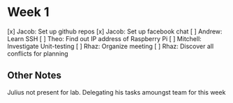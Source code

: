 Week 1
======

[x] Jacob:    Set up github repos
[x] Jacob:    Set up facebook chat
[ ] Andrew:   Learn SSH
[ ] Theo:     Find out IP address of Raspberry Pi
[ ] Mitchell: Investigate Unit-testing
[ ] Rhaz:     Organize meeting
[ ] Rhaz:     Discover all conflicts for planning

Other Notes
-----------
Julius not present for lab. Delegating his tasks amoungst team for this week
